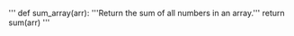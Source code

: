 '''
def sum_array(arr):
    '''Return the sum of all numbers in an array.'''
    return sum(arr)
'''
